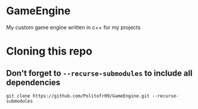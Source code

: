 # GameEngine
My custom game engine written in c++ for my projects

# Cloning this repo
## Don't forget to `--recurse-submodules` to include all dependencies
```
git clone https://github.com/Politofr09/GameEngine.git --recurse-submodules
```
